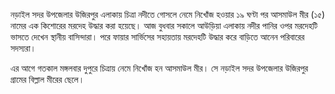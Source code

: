 নড়াইল সদর উপজেলার উজিরপুর এলাকায় চিত্রা নদীতে গোসলে নেমে নিখোঁজ হওয়ার ১৯ ঘণ্টা পর আসমাউল মীর (১৫) নামের এক কিশোরের মরদেহ উদ্ধার করা হয়েছে। আজ বুধবার সকালে আউড়িয়া এলাকায় নদীর পানির ওপর মরদেহটি ভাসতে দেখেন স্থানীয় বাসিন্দারা। পরে ফায়ার সার্ভিসের সহায়তায় মরদেহটি উদ্ধার করে বাড়িতে আনেন পরিবারের সদস্যরা।

এর আগে গতকাল মঙ্গলবার দুপুরে চিত্রায় নেমে নিখোঁজ হন আসমাউল মীর। সে নড়াইল সদর উপজেলার উজিরপুর গ্রামের বিল্লাল মীরের ছেলে।
